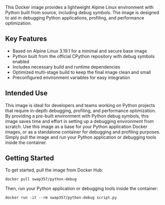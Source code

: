 This Docker image provides a lightweight Alpine Linux environment with Python built from source, including debug symbols. The image is designed to aid in debugging Python applications, profiling, and performance optimization.
## Key Features

- Based on Alpine Linux 3.19.1 for a minimal and secure base image
- Python built from the official CPython repository with debug symbols enabled
- Includes necessary build and runtime dependencies
- Optimized multi-stage build to keep the final image clean and small
- Preconfigured environment variables for easy integration

## Intended Use
This image is ideal for developers and teams working on Python projects that require in-depth debugging, profiling, and performance optimization. By providing a pre-built environment with Python debug symbols, this image saves time and effort in setting up a debugging environment from scratch.
Use this image as a base for your Python application Docker images, or as a standalone container for debugging and profiling purposes. Simply pull the image and run your Python application or debugging tools inside the container.

## Getting Started
To get started, pull the image from Docker Hub:
```
docker pull swap357/python-debug
```

Then, run your Python application or debugging tools inside the container:
```
docker run -it --rm swap357/python-debug script.py
```